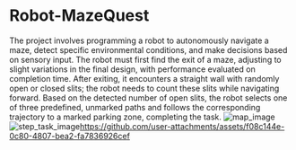 # Robot-MazeQuest
The project involves programming a robot to autonomously navigate a maze, detect specific environmental conditions, and make decisions based on sensory input. The robot must first find the exit of a maze, adjusting to slight variations in the final design, with performance evaluated on completion time. After exiting, it encounters a straight wall with randomly open or closed slits; the robot needs to count these slits while navigating forward. Based on the detected number of open slits, the robot selects one of three predefined, unmarked paths and follows the corresponding trajectory to a marked parking zone, completing the task.
![map_image](https://github.com/user-attachments/assets/2e1a1a83-0a46-4374-b5f5-bdace2fd0d2d)![step_task_image](https://github.com/user-attachments/assets/04eab059-feba-44f8-828c-bf389e7e21aa)https://github.com/user-attachments/assets/f08c144e-0c80-4807-bea2-fa7836926cef

                   
                  


      


                           

